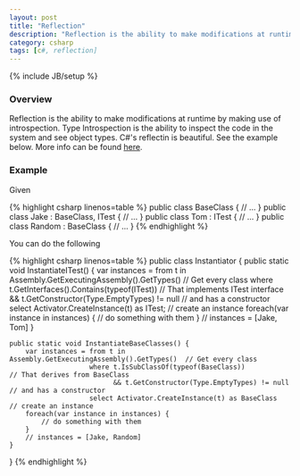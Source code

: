 ```yaml
---
layout: post
title: "Reflection"
description: "Reflection is the ability to make modifications at runtime by making use of introspection. Type Introspection is the ability to inspect the code in the system and see object types. C#'s reflectin is beautiful. See the example below. More info can be found [here](https://msdn.microsoft.com/en-us/library/ms173183.aspx)."
category: csharp
tags: [c#, reflection]
---
```

{% include JB/setup %}

<!-- Overview -->
<h3>Overview</h3>

Reflection is the ability to make modifications at runtime by making use of introspection. Type Introspection is the ability to inspect the code in the system and see object types. C#'s reflectin is beautiful. See the example below. More info can be found [here](https://msdn.microsoft.com/en-us/library/ms173183.aspx).

<!-- Example -->
<h3>Example</h3>


Given

<!-- Code -->
{% highlight csharp linenos=table  %}
public class BaseClass {
    // ...
}
public class Jake : BaseClass, ITest {
    // ...
}
public class Tom : ITest {
    // ...
}
public class Random : BaseClass {
    // ...
}
{% endhighlight %}
<!-- END Code -->

You can do the following


<!-- Code -->
{% highlight csharp linenos=table  %}
public class Instantiator {
    public static void InstantiateITest() {
        var instances = from t in Assembly.GetExecutingAssembly().GetTypes()  // Get every class
                        where t.GetInterfaces().Contains(typeof(ITest))       // That implements ITest interface
                              && t.GetConstructor(Type.EmptyTypes) != null    // and has a constructor
                        select Activator.CreateInstance(t) as ITest;          // create an instance
        foreach(var instance in instances) {
            // do something with them
        }
        // instances = [Jake, Tom]
    }

    public static void InstantiateBaseClasses() {
        var instances = from t in Assembly.GetExecutingAssembly().GetTypes()  // Get every class
                        where t.IsSubClassOf(typeof(BaseClass))               // That derives from BaseClass
                              && t.GetConstructor(Type.EmptyTypes) != null    // and has a constructor
                        select Activator.CreateInstance(t) as BaseClass       // create an instance
        foreach(var instance in instances) {
            // do something with them
        }
        // instances = [Jake, Random]
    }
}
{% endhighlight %}
<!-- END Code -->